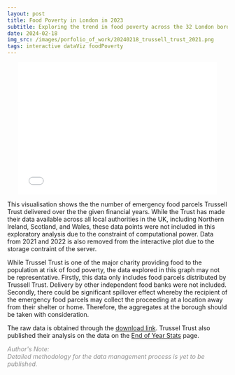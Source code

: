 ```yaml
---
layout: post
title: Food Poverty in London in 2023
subtitle: Exploring the trend in food poverty across the 32 London boroughs and City of London
date: 2024-02-18
img_src: /images/porfolio_of_work/20240218_trussell_trust_2021.png
tags: interactive dataViz foodPoverty
---
```


<div style="position: relative; width: 90%; padding-bottom: 60%;margin: 0 auto;">
  <iframe src="/asset/trussell_trust_2021_23.html" 
          style="position: absolute; width: 100%; height: 100%;"
          frameBorder="0">
  </iframe>
</div>


This visualisation shows the the number of emergency food parcels Trussell Trust delivered over the the given financial years.
While the Trust has made their data available across all local authorities in the UK, including Northern Ireland, Scotland, and Wales,
these data points were not included in this exploratory analysis due to the constraint of computational power.
Data from 2021 and 2022 is also removed from the interactive plot due to the storage contraint of the server.

While Trussel Trust is one of the major charity providing food to the population at risk of food poverty,
the data explored in this graph may not be representative. 
Firstly, this data only includes food parcels distributed by Trussell Trust. 
Delivery by other independent food banks were not included.
Secondly, there could be significant spillover effect whereby the recipient of the
emergency food parcels may collect the proceeding at a location away from their shelter or home.
Therefore, the aggregates at the borough should be taken with consideration.

The raw data is obtained through the [download link](https://www.trusselltrust.org/wp-content/uploads/sites/2/2023/04/Trussell-Trust-End-of-Year-Statistics-2022-23.xlsx). 
Trussel Trust also published their analysis on the data on the [End of Year Stats](https://www.trusselltrust.org/news-and-blog/latest-stats/end-year-stats/) page.



<span style="color:#8F8F8F">*Author's Note:<br>Detailed methodology for the data management process is yet to be published.*</span>
